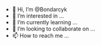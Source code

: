 - 👋 Hi, I’m @Bondarcyk
- 👀 I’m interested in ...
- 🌱 I’m currently learning ...
- 💞️ I’m looking to collaborate on ...
- 📫 How to reach me ...

<!---
Bondarcyk/Bondarcyk is a ✨ special ✨ repository because its `README.md` (this file) appears on your GitHub profile.
You can click the Preview link to take a look at your changes.
--->
